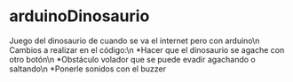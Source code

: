 # arduinoDinosaurio
Juego del dinosaurio de cuando se va el internet pero con arduino\n
Cambios a realizar en el código:\n
*Hacer que el dinosaurio se agache con otro botón\n
*Obstáculo volador que se puede evadir agachando o saltando\n
*Ponerle sonidos con el buzzer

